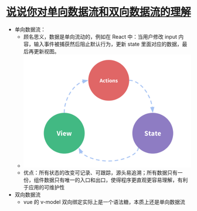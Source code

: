 # [说说你对单向数据流和双向数据流的理解](https://github.com/haizlin/fe-interview/issues/365)

- 单向数据流：
  - 顾名思义，数据是单向流动的，例如在 React 中：当用户修改 input 内容，输入事件被捕获然后阻止默认行为，更新 state 里面对应的数据，最后再更新视图。
  - ![img](./365.assets/8066565-c86167d467357d1b-1585117820986.png)
  - 优点：所有状态的改变可记录、可跟踪，源头易追溯；所有数据只有一份，组件数据只有唯一的入口和出口，使得程序更直观更容易理解，有利于应用的可维护性
- 双向数据流
  - vue 的 v-model 双向绑定实际上是一个语法糖，本质上还是单向数据流
